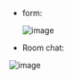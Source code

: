 - form:
  
  ![image](https://github.com/user-attachments/assets/32496a74-4130-4846-8ccf-e131e111a9b6)

- Room chat:

![image](https://github.com/user-attachments/assets/a1757a5e-1e5f-4c97-8b8d-b6d14946b78e)
